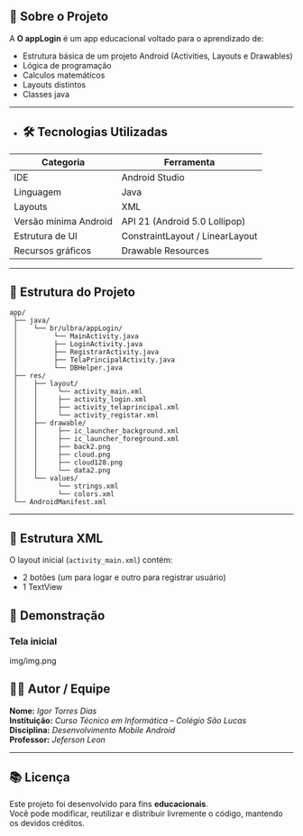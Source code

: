 ## 🧠 Sobre o Projeto

A **O appLogin** é um app educacional voltado para o aprendizado de:

- Estrutura básica de um projeto Android (Activities, Layouts e Drawables)
- Lógica de programação
- Calculos matemáticos
- Layouts distintos
- Classes java

---

- ## 🛠️ Tecnologias Utilizadas


| Categoria | Ferramenta |
|------------|-------------|
| IDE | Android Studio |
| Linguagem | Java |
| Layouts | XML |
| Versão mínima Android | API 21 (Android 5.0 Lollipop) |
| Estrutura de UI | ConstraintLayout / LinearLayout |
| Recursos gráficos | Drawable Resources |

---

## 📱 Estrutura do Projeto

```
app/
 ├── java/
 │    └── br/ulbra/appLogin/
 │         └── MainActivity.java
 │         ├── LoginActivity.java
 │         ├── RegistrarActivity.java
 │         ├── TelaPrincipalActivity.java
 │         └── DBHelper.java
 ├── res/
 │    ├── layout/
 │    │     └── activity_main.xml
 │    │     ├── activity_login.xml
 │    │     ├── activity_telaprincipal.xml
 │    │     └── activity_registar.xml
 │    ├── drawable/
 │    │     ├── ic_launcher_background.xml
 │    │     ├── ic_launcher_foreground.xml
 │    │     ├── back2.png
 │    │     ├── cloud.png
 │    │     ├── cloud128.png
 │    │     └── data2.png
 │    └── values/
 │          └── strings.xml
 │          └── colors.xml
 └── AndroidManifest.xml
```

---

## 🧰 Estrutura XML

O layout inicial (`activity_main.xml`) contém:
- 2 botões (um para logar e outro para registrar usuário)
- 1 TextView


## 📸 Demonstração

### Tela inicial

img/img.png



## 👩‍💻 Autor / Equipe

**Nome:** *Igor Torres Dias*  
**Instituição:** *Curso Técnico em Informática – Colégio São Lucas*  
**Disciplina:** *Desenvolvimento Mobile Android*  
**Professor:** *Jeferson Leon*  

---

## 📚 Licença

Este projeto foi desenvolvido para fins **educacionais**.  
Você pode modificar, reutilizar e distribuir livremente o código, mantendo os devidos créditos.
